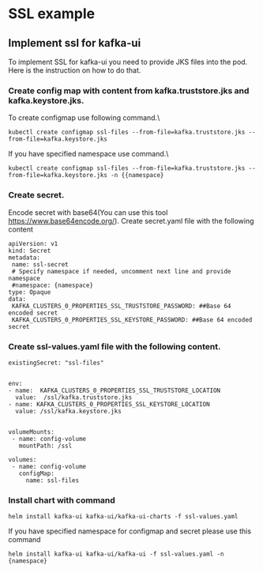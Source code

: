 # SSL example

## Implement ssl for kafka-ui

To implement SSL for kafka-ui you need to provide JKS files into the pod. Here is the instruction on how to do that.

### Create config map with content from kafka.truststore.jks and kafka.keystore.jks.

To create configmap use following command.\


```
kubectl create configmap ssl-files --from-file=kafka.truststore.jks --from-file=kafka.keystore.jks
```

If you have specified namespace use command.\


```
kubectl create configmap ssl-files --from-file=kafka.truststore.jks --from-file=kafka.keystore.jks -n {{namespace}
```



### Create secret.

Encode secret with base64(You can use this tool https://www.base64encode.org/). Create secret.yaml file with the following content

```
apiVersion: v1
kind: Secret
metadata:
 name: ssl-secret
 # Specify namespace if needed, uncomment next line and provide namespace
 #namespace: {namespace}
type: Opaque
data:
 KAFKA_CLUSTERS_0_PROPERTIES_SSL_TRUSTSTORE_PASSWORD: ##Base 64 encoded secret
 KAFKA_CLUSTERS_0_PROPERTIES_SSL_KEYSTORE_PASSWORD: ##Base 64 encoded secret
```

### Create ssl-values.yaml file with the following content.

```
existingSecret: "ssl-files"


env:
- name:  KAFKA_CLUSTERS_0_PROPERTIES_SSL_TRUSTSTORE_LOCATION 
  value:  /ssl/kafka.truststore.jks
- name: KAFKA_CLUSTERS_0_PROPERTIES_SSL_KEYSTORE_LOCATION
  value: /ssl/kafka.keystore.jks


volumeMounts:
 - name: config-volume
   mountPath: /ssl

volumes:
 - name: config-volume
   configMap:
     name: ssl-files
```

### Install chart with command

```
helm install kafka-ui kafka-ui/kafka-ui-charts -f ssl-values.yaml
```

If you have specified namespace for configmap and secret please use this command

```
helm install kafka-ui kafka-ui/kafka-ui -f ssl-values.yaml -n {namespace}
```
